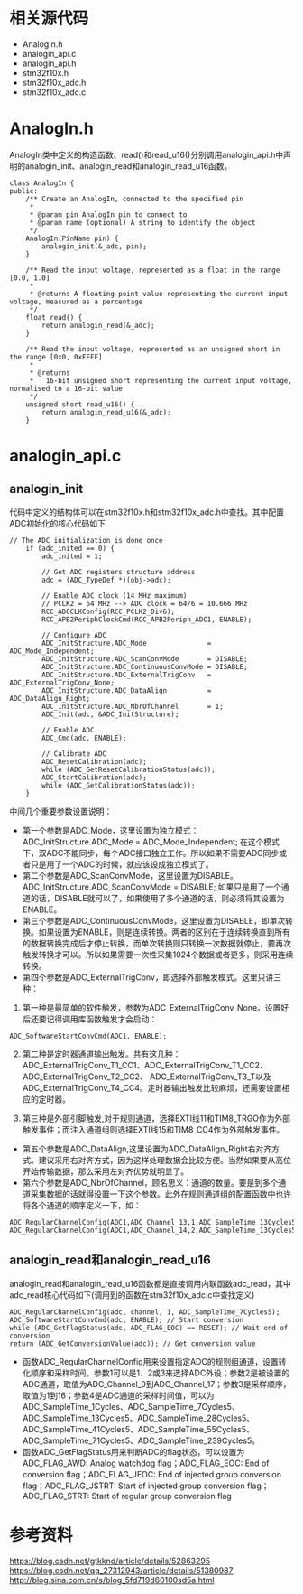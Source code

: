 # 相关源代码
* AnalogIn.h 
* analogin_api.c 
* analogin_api.h 
* stm32f10x.h 
* stm32f10x_adc.h
* stm32f10x_adc.c

# AnalogIn.h
AnalogIn类中定义的构造函数、read()和read_u16()分别调用analogin_api.h中声明的analogin_init、analogin_read和analogin_read_u16函数。
``` 
class AnalogIn {
public:
    /** Create an AnalogIn, connected to the specified pin
     *
     * @param pin AnalogIn pin to connect to
     * @param name (optional) A string to identify the object
     */
    AnalogIn(PinName pin) {
        analogin_init(&_adc, pin);
    }

    /** Read the input voltage, represented as a float in the range [0.0, 1.0]
     *
     * @returns A floating-point value representing the current input voltage, measured as a percentage
     */
    float read() {
        return analogin_read(&_adc);
    }

    /** Read the input voltage, represented as an unsigned short in the range [0x0, 0xFFFF]
     *
     * @returns
     *   16-bit unsigned short representing the current input voltage, normalised to a 16-bit value
     */
    unsigned short read_u16() {
        return analogin_read_u16(&_adc);
    }
```

# analogin_api.c
## analogin_init
代码中定义的结构体可以在stm32f10x.h和stm32f10x_adc.h中查找。其中配置ADC初始化的核心代码如下
```
// The ADC initialization is done once
    if (adc_inited == 0) {
        adc_inited = 1;

        // Get ADC registers structure address
        adc = (ADC_TypeDef *)(obj->adc);

        // Enable ADC clock (14 MHz maximum)
        // PCLK2 = 64 MHz --> ADC clock = 64/6 = 10.666 MHz
        RCC_ADCCLKConfig(RCC_PCLK2_Div6);
        RCC_APB2PeriphClockCmd(RCC_APB2Periph_ADC1, ENABLE);

        // Configure ADC
        ADC_InitStructure.ADC_Mode               = ADC_Mode_Independent;
        ADC_InitStructure.ADC_ScanConvMode       = DISABLE;
        ADC_InitStructure.ADC_ContinuousConvMode = DISABLE;
        ADC_InitStructure.ADC_ExternalTrigConv   = ADC_ExternalTrigConv_None;
        ADC_InitStructure.ADC_DataAlign          = ADC_DataAlign_Right;
        ADC_InitStructure.ADC_NbrOfChannel       = 1;
        ADC_Init(adc, &ADC_InitStructure);

        // Enable ADC
        ADC_Cmd(adc, ENABLE);

        // Calibrate ADC
        ADC_ResetCalibration(adc);
        while (ADC_GetResetCalibrationStatus(adc));
        ADC_StartCalibration(adc);
        while (ADC_GetCalibrationStatus(adc));
    }
```
中间几个重要参数设置说明：
* 第一个参数是ADC_Mode，这里设置为独立模式：
ADC_InitStructure.ADC_Mode = ADC_Mode_Independent;
在这个模式下，双ADC不能同步，每个ADC接口独立工作。所以如果不需要ADC同步或者只是用了一个ADC的时候，就应该设成独立模式了。
* 第二个参数是ADC_ScanConvMode，这里设置为DISABLE。
ADC_InitStructure.ADC_ScanConvMode = DISABLE;
如果只是用了一个通道的话，DISABLE就可以了，如果使用了多个通道的话，则必须将其设置为ENABLE。
* 第三个参数是ADC_ContinuousConvMode，这里设置为DISABLE，即单次转换。如果设置为ENABLE，则是连续转换。两者的区别在于连续转换直到所有的数据转换完成后才停止转换，而单次转换则只转换一次数据就停止，要再次触发转换才可以。所以如果需要一次性采集1024个数据或者更多，则采用连续转换。
* 第四个参数是ADC_ExternalTrigConv，即选择外部触发模式。这里只讲三种：
1. 第一种是最简单的软件触发，参数为ADC_ExternalTrigConv_None。设置好后还要记得调用库函数触发才会启动：
```
ADC_SoftwareStartConvCmd(ADC1, ENABLE);
```
2. 第二种是定时器通道输出触发。共有这几种：ADC_ExternalTrigConv_T1_CC1、ADC_ExternalTrigConv_T1_CC2、ADC_ExternalTrigConv_T2_CC2、
ADC_ExternalTrigConv_T3_T以及ADC_ExternalTrigConv_T4_CC4。定时器输出触发比较麻烦，还需要设置相应的定时器。

3. 第三种是外部引脚触发,对于规则通道，选择EXTI线11和TIM8_TRGO作为外部触发事件；而注入通道组则选择EXTI线15和TIM8_CC4作为外部触发事件。

* 第五个参数是ADC_DataAlign,这里设置为ADC_DataAlign_Right右对齐方式。建议采用右对齐方式，因为这样处理数据会比较方便。当然如果要从高位开始传输数据，那么采用左对齐优势就明显了。
* 第六个参数是ADC_NbrOfChannel，顾名思义：通道的数量。要是到多个通道采集数据的话就得设置一下这个参数。此外在规则通道组的配置函数中也许将各个通道的顺序定义一下，如：
```
ADC_RegularChannelConfig(ADC1,ADC_Channel_13,1,ADC_SampleTime_13Cycles5);
ADC_RegularChannelConfig(ADC1,ADC_Channel_14,2,ADC_SampleTime_13Cycles5);
```

## analogin_read和analogin_read_u16
analogin_read和analogin_read_u16函数都是直接调用内联函数adc_read，其中adc_read核心代码如下(调用到的函数在stm32f10x_adc.c中查找定义)
```
ADC_RegularChannelConfig(adc, channel, 1, ADC_SampleTime_7Cycles5);
ADC_SoftwareStartConvCmd(adc, ENABLE); // Start conversion
while (ADC_GetFlagStatus(adc, ADC_FLAG_EOC) == RESET); // Wait end of conversion
return (ADC_GetConversionValue(adc)); // Get conversion value
```
* 函数ADC_RegularChannelConfig用来设置指定ADC的规则组通道，设置转化顺序和采样时间。参数1可以是1、2或3来选择ADC外设；参数2是被设置的ADC通道，取值为ADC_Channel_0到ADC_Channel_17；参数3是采样顺序，取值为1到16；参数4是ADC通道的采样时间值，可以为ADC_SampleTime_1Cycles、ADC_SampleTime_7Cycles5、ADC_SampleTime_13Cycles5、ADC_SampleTime_28Cycles5、ADC_SampleTime_41Cycles5、ADC_SampleTime_55Cycles5、ADC_SampleTime_71Cycles5、ADC_SampleTime_239Cycles5。
* 函数ADC_GetFlagStatus用来判断ADC的flag状态，可以设置为ADC_FLAG_AWD: Analog watchdog flag；ADC_FLAG_EOC: End of conversion flag；ADC_FLAG_JEOC: End of injected group conversion flag；ADC_FLAG_JSTRT: Start of injected group conversion flag；ADC_FLAG_STRT: Start of regular group conversion flag

# 参考资料
https://blog.csdn.net/gtkknd/article/details/52863295
https://blog.csdn.net/qq_27312943/article/details/51380987
http://blog.sina.com.cn/s/blog_5fd719d60100sd5a.html
